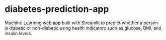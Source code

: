 # diabetes-prediction-app
Machine Learning web app built with Streamlit to predict whether a person is diabetic or non-diabetic using health indicators such as glucose, BMI, and insulin levels.

